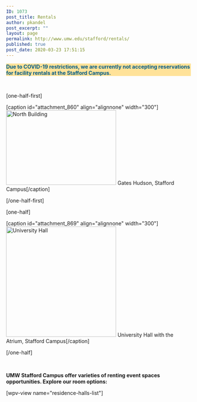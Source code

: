 ```yaml
---
ID: 1073
post_title: Rentals
author: pkandel
post_excerpt: ""
layout: page
permalink: http://www.umw.edu/stafford/rentals/
published: true
post_date: 2020-03-23 17:51:15
---
```

<p style="color: #005a87;background-color: #ffe299"><strong>Due to COVID-19 restrictions, we are currently not accepting reservations for facility rentals at the Stafford Campus.</strong></p>
&nbsp;

[one-half-first]

[caption id="attachment_860" align="alignnone" width="300"]<img class="size-medium wp-image-860" src="http://www.umw.edu/staffordwp-content/uploads/sites/28/2015/08/stafford52-300x203.jpg" alt="North Building" width="300" height="203" /> Gates Hudson, Stafford Campus[/caption]

[/one-half-first]

[one-half]

[caption id="attachment_869" align="alignnone" width="300"]<img class="wp-image-869 size-medium" src="http://www.umw.edu/staffordwp-content/uploads/sites/28/2015/08/NS-UMW-Stafford-2-XL-300x191.jpg" alt="University Hall" width="300" /> University Hall with the Atrium, Stafford Campus[/caption]

[/one-half]

&nbsp;

<strong>UMW Stafford Campus offer varieties of renting event spaces opportunities. Explore our room options:</strong>

[wpv-view name="residence-halls-list"]